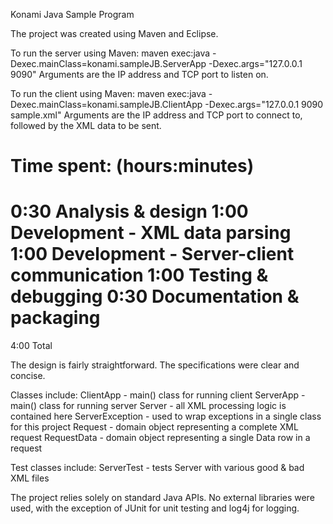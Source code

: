 Konami Java Sample Program

The project was created using Maven and Eclipse.

To run the server using Maven:
  maven exec:java -Dexec.mainClass=konami.sampleJB.ServerApp -Dexec.args="127.0.0.1 9090"
Arguments are the IP address and TCP port to listen on.

To run the client using Maven:
  maven exec:java -Dexec.mainClass=konami.sampleJB.ClientApp -Dexec.args="127.0.0.1 9090 sample.xml"
Arguments are the IP address and TCP port to connect to, followed by the XML data to be sent.

Time spent: (hours:minutes)
====
0:30 Analysis & design
1:00 Development - XML data parsing
1:00 Development - Server-client communication
1:00 Testing & debugging
0:30 Documentation & packaging
====
4:00 Total

The design is fairly straightforward. The specifications were clear and concise.

Classes include:
ClientApp - main() class for running client
ServerApp - main() class for running server
Server - all XML processing logic is contained here
ServerException - used to wrap exceptions in a single class for this project
Request - domain object representing a complete XML request
RequestData - domain object representing a single Data row in a request

Test classes include:
ServerTest - tests Server with various good & bad XML files

The project relies solely on standard Java APIs. No external libraries were
used, with the exception of JUnit for unit testing and log4j for logging.  